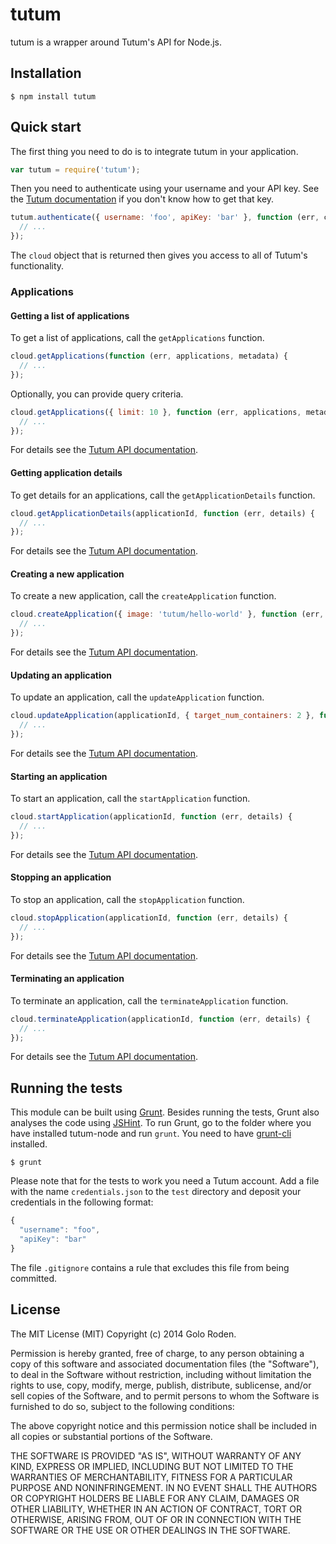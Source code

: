 # tutum

tutum is a wrapper around Tutum's API for Node.js.

## Installation

    $ npm install tutum

## Quick start

The first thing you need to do is to integrate tutum in your application.

```javascript
var tutum = require('tutum');
```

Then you need to authenticate using your username and your API key. See the [Tutum documentation](http://docs.tutum.co/) if you don't know how to get that key.

```javascript
tutum.authenticate({ username: 'foo', apiKey: 'bar' }, function (err, cloud) {
  // ...
});
```

The `cloud` object that is returned then gives you access to all of Tutum's functionality.

### Applications

#### Getting a list of applications

To get a list of applications, call the `getApplications` function.

```javascript
cloud.getApplications(function (err, applications, metadata) {
  // ...
});
```

Optionally, you can provide query criteria.

```javascript
cloud.getApplications({ limit: 10 }, function (err, applications, metadata) {
  // ...
});
```

For details see the [Tutum API documentation](http://docs.tutum.co/reference/api/#list-all-applications).

#### Getting application details

To get details for an applications, call the `getApplicationDetails` function.

```javascript
cloud.getApplicationDetails(applicationId, function (err, details) {
  // ...
});
```

For details see the [Tutum API documentation](http://docs.tutum.co/reference/api/#get-application-details).

#### Creating a new application

To create a new application, call the `createApplication` function.

```javascript
cloud.createApplication({ image: 'tutum/hello-world' }, function (err, details) {
  // ...
});
```

For details see the [Tutum API documentation](http://docs.tutum.co/reference/api/#create-and-launch-a-new-application).

#### Updating an application

To update an application, call the `updateApplication` function.

```javascript
cloud.updateApplication(applicationId, { target_num_containers: 2 }, function (err, details) {
  // ...
});
```

For details see the [Tutum API documentation](http://docs.tutum.co/reference/api/#update-an-application).

#### Starting an application

To start an application, call the `startApplication` function.

```javascript
cloud.startApplication(applicationId, function (err, details) {
  // ...
});
```

For details see the [Tutum API documentation](http://docs.tutum.co/reference/api/#stop-an-application).

#### Stopping an application

To stop an application, call the `stopApplication` function.

```javascript
cloud.stopApplication(applicationId, function (err, details) {
  // ...
});
```

For details see the [Tutum API documentation](http://docs.tutum.co/reference/api/#stop-an-application).

#### Terminating an application

To terminate an application, call the `terminateApplication` function.

```javascript
cloud.terminateApplication(applicationId, function (err, details) {
  // ...
});
```

For details see the [Tutum API documentation](http://docs.tutum.co/reference/api/#terminate-an-application).

## Running the tests

This module can be built using [Grunt](http://gruntjs.com/). Besides running the tests, Grunt also analyses the code using [JSHint](http://jshint.com/). To run Grunt, go to the folder where you have installed tutum-node and run `grunt`. You need to have [grunt-cli](https://github.com/gruntjs/grunt-cli) installed.

    $ grunt

Please note that for the tests to work you need a Tutum account. Add a file with the name `credentials.json` to the `test` directory and deposit your credentials in the following format:

```javascript
{
  "username": "foo",
  "apiKey": "bar"
}
```

The file `.gitignore` contains a rule that excludes this file from being committed.

## License

The MIT License (MIT)
Copyright (c) 2014 Golo Roden.

Permission is hereby granted, free of charge, to any person obtaining a copy of this software and associated documentation files (the "Software"), to deal in the Software without restriction, including without limitation the rights to use, copy, modify, merge, publish, distribute, sublicense, and/or sell copies of the Software, and to permit persons to whom the Software is furnished to do so, subject to the following conditions:

The above copyright notice and this permission notice shall be included in all copies or substantial portions of the Software.

THE SOFTWARE IS PROVIDED "AS IS", WITHOUT WARRANTY OF ANY KIND, EXPRESS OR IMPLIED, INCLUDING BUT NOT LIMITED TO THE WARRANTIES OF MERCHANTABILITY, FITNESS FOR A PARTICULAR PURPOSE AND NONINFRINGEMENT. IN NO EVENT SHALL THE AUTHORS OR COPYRIGHT HOLDERS BE LIABLE FOR ANY CLAIM, DAMAGES OR OTHER LIABILITY, WHETHER IN AN ACTION OF CONTRACT, TORT OR OTHERWISE, ARISING FROM, OUT OF OR IN CONNECTION WITH THE SOFTWARE OR THE USE OR OTHER DEALINGS IN THE SOFTWARE.

